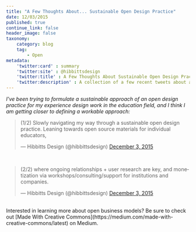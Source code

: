 ```yaml
---
title: "A Few Thoughts About... Sustainable Open Design Practice"
date: 12/03/2015
published: true
continue_link: false
header_image: false
taxonomy:
    category: blog
    tag:
        - Open
metadata:
    'twitter:card' : summary
    'twitter:site' : @hibbittsdesign
    'twitter:title' : A Few Thoughts About Sustainable Open Design Practice
    'twitter:description' : A collection of a few recent tweets about a sustainable design practice.
---
```


_I've been trying to formulate a sustainable approach of an open design practice for my experience design work in the education field, and I think I am getting closer to defining a workable approach:_

<blockquote class="twitter-tweet" lang="en"><p lang="en" dir="ltr">(1/2) Slowly navigating my way through a sustainable open design practice. Leaning towards open source materials for individual educators,</p>&mdash; Hibbitts Design (@hibbittsdesign) <a href="https://twitter.com/hibbittsdesign/status/672226903848148992">December 3, 2015</a></blockquote>
<script async src="//platform.twitter.com/widgets.js" charset="utf-8"></script>
<br>
<blockquote class="twitter-tweet" lang="en"><p lang="en" dir="ltr">(2/2) where ongoing relationships + user research are key, and monetization via workshops/consulting/support for institutions and companies.</p>&mdash; Hibbitts Design (@hibbittsdesign) <a href="https://twitter.com/hibbittsdesign/status/672226944331571200">December 3, 2015</a></blockquote>
<script async src="//platform.twitter.com/widgets.js" charset="utf-8"></script>
<br>
Interested in learning more about open business models? Be sure to check out [Made With Creative Commons](https://medium.com/made-with-creative-commons/latest) on Medium.
